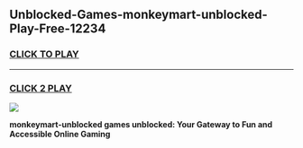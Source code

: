 
## Unblocked-Games-monkeymart-unblocked-Play-Free-12234
<h3>
<a href="https://premium76.site?title=monkeymart-unblocked&ref=23A">CLICK TO PLAY</a></h3>
<hr>

<h3>
<a href="https://premium76.site?title=monkeymart-unblocked&ref=23A">CLICK 2 PLAY</a>
  
</h3>

<a href="https://premium76.site?title=monkeymart-unblocked&ref=23A"><img src="https://clearcache.store/games.png"></a>


**monkeymart-unblocked games unblocked: Your Gateway to Fun and Accessible Online Gaming**
